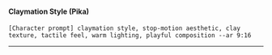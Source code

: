 #### Claymation Style (Pika)

```
[Character prompt] claymation style, stop-motion aesthetic, clay texture, tactile feel, warm lighting, playful composition --ar 9:16
```

---

